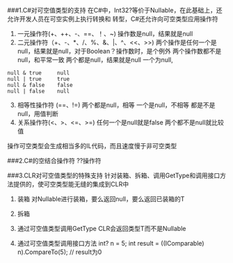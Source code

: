 ###1.C#对可空值类型的支持
在C#中，Int32?等价于Nullable<Int32>，在此基础上，还允许开发人员在可空实例上执行转换和
转型，C#还允许向可空类型应用操作符

1. 一元操作符(+、++、-、==、！、~)
操作数是null，结果就是null
2. 二元操作符（+、-、*、/、%、&、|、^、<<、>>)
两个操作是任何一个是null，结果就是null，对于Boolean？操作数时，是个例外
两个操作数都不是null，和平常一致
两个都是null，结果就是null 
一个为null, 
```
null & true     null  		
null | true     true
null & false    false 	  
null | false    null
```

3. 相等性操作符 (==、!=)
两个都是null，相等
一个是null，不相等
都是不是null，用值判断
4. 关系操作符(<、>、<=、>=)
任何一个是null就是false 
两个都不是null就比较值

操作可空类型会生成相当多的IL代码，而且速度慢于非可空类型

###2.C#的空结合操作符
??操作符

###3.CLR对可空值类型的特殊支持
针对装箱、拆箱、调用GetType和调用接口方法提供的，使可空类型能无缝的集成到CLR中

1. 装箱
对Nullable<T>进行装箱，要么返回null，要么返回已装箱的T
2. 拆箱

3. 通过可空值类型调用GetType
CLR会返回类型T而不是Nullable<T>
4. 通过可空值类型调用接口方法
int? n = 5;
int result = ((IComparable) n).CompareTo(5); // result为0
